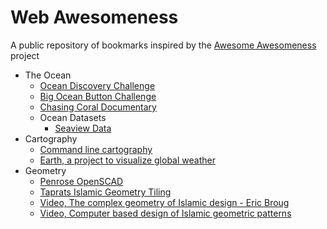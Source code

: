 # Web Awesomeness
A public repository of bookmarks inspired by the [Awesome Awesomeness](https://github.com/bayandin/awesome-awesomeness) project

* The Ocean
  * [Ocean Discovery Challenge](http://oceandiscovery.xprize.org/)
  * [Big Ocean Button Challenge](https://herox.com/bigoceanbutton/timeline)
  * [Chasing Coral Documentary](http://www.chasingcoral.com/)
  * Ocean Datasets
    * [Seaview Data](http://www.seaviewdata.org/index.php/home/)
* Cartography
  * [Command line cartography](https://medium.com/@mbostock/command-line-cartography-part-1-897aa8f8ca2c)
  * [Earth, a project to visualize global weather](https://github.com/cambecc/earth)
* Geometry
  * [Penrose OpenSCAD](https://github.com/mattvonrocketstein/penrose)
  * [Taprats Islamic Geometry Tiling](http://taprats.sourceforge.net/)
  * [Video, The complex geometry of Islamic design - Eric Broug](https://www.youtube.com/watch?v=pg1NpMmPv48)
  * [Video, Computer based design of Islamic geometric patterns](https://www.youtube.com/watch?v=FBn6VgoF3fE)
